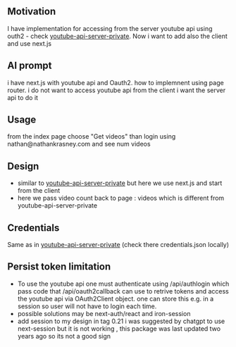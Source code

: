 <h2>Motivation</h2>
I have implementation for accessing from the server youtube api using outh2 - check <a href='https://github.com/NathanKr/youtube-api-server-private'>youtube-api-server-private</a>. Now i want to add also the client and use next.js

<h2>AI prompt</h2>
i have next.js with youtube api and Oauth2. how to implemnent using page router. i do not want to access youtube api from the client i want the server api to do it

<h2>Usage</h2>
from the index page choose "Get videos" than login using nathan@nathankrasney.com and see num videos

<h2>Design</h2>
<ul>
<li>similar to <a href='https://github.com/NathanKr/youtube-api-server-private'>youtube-api-server-private</a> but here we use next.js and start from the client
</li>
<li>here we pass video count back to page : videos which is different from youtube-api-server-private </li>
</ul>

<h2>Credentials</h2>
Same as in <a href='https://github.com/NathanKr/youtube-api-server-private'>youtube-api-server-private</a> (check there credentials.json locally)

<h2>Persist token limitation</h2>
<ul>
<li>To use the youtube api one must authenticate using /api/authlogin which pass code that /api/oauth2callback can use to retrive tokens and access the youtube api via OAuth2Client object. one can store this e.g. in a session so user will not have to login each time.</li>
<li>possible solutions may be next-auth/react and iron-session</li>
<li>add session to my design in tag 0.21 i was suggested by chatgpt to use next-session but it is not working , this package was last updated two years ago so its not a good sign</li>
</ul>
